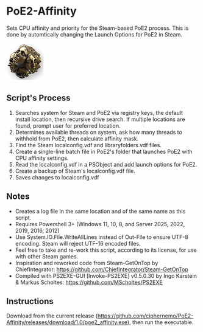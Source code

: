 # PoE2-Affinity

Sets CPU affinity and priority for the Steam-based PoE2 process. This is done by automtically changing the Launch Options for PoE2 in Steam.

![PoE2 Exalted Orb](https://raw.githubusercontent.com/ciphernemo/PoE2-Affinity/refs/heads/main/exalted_orb.png)

## Script's Process
1. Searches system for Steam and PoE2 via registry keys, the default install location, then recursive drive search. If multiple locations are found, prompt user for preferred location.
2. Determines available threads on system, ask how many threads to withhold from PoE2, then calculate affinity mask.
3. Find the Steam localconfig.vdf and libraryfolders.vdf files.
4. Create a single-line batch file in PoE2's folder that launches PoE2 with CPU affinity settings.
5. Read the localconfig.vdf in a PSObject and add launch options for PoE2.
6. Create a backup of Steam's localconfig.vdf file.
7. Saves changes to localconfig.vdf

## Notes
* Creates a log file in the same location and of the same name as this script.
* Requires Powershell 3+ (Windows 11, 10, 8, and Server 2025, 2022, 2019, 2016, 2012)
* Use System.IO.File.WriteAllLines instead of Out-File to ensure UTF-8 encoding. Steam will reject UTF-16 encoded files.
* Feel free to take and re-work this script, according to its license, for use with other Steam games.
* Inspiration and reworked code from Steam-GetOnTop by ChiefIntegrator: https://github.com/ChiefIntegrator/Steam-GetOnTop
* Compiled with PS2EXE-GUI [Invoke-PS2EXE] v0.5.0.30 by Ingo Karstein & Markus Scholtes: https://github.com/MScholtes/PS2EXE

## Instructions
Download from the current release (https://github.com/ciphernemo/PoE2-Affinity/releases/download/1.0/poe2_affinity.exe), then run the executable.
